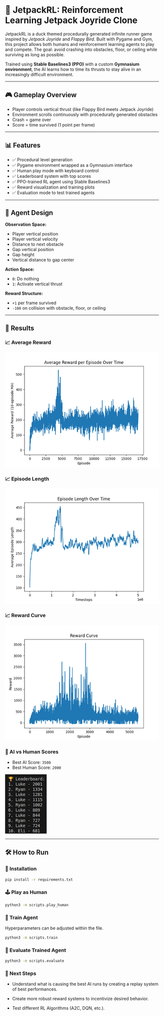 # 🚀 JetpackRL: Reinforcement Learning Jetpack Joyride Clone

JetpackRL is a duck themed procedurally generated infinite runner game inspired by *Jetpack Joyride* and *Flappy Bird*. Built with Pygame and Gym, this project allows both humans and reinforcement learning agents to play and compete. The goal: avoid crashing into obstacles, floor, or ceiling while surviving as long as possible.

Trained using **Stable Baselines3 (PPO)** with a custom **Gymnasium environment**, the AI learns how to time its thrusts to stay alive in an increasingly difficult environment.

---

## 🎮 Gameplay Overview

- Player controls vertical thrust (like Flappy Bird meets Jetpack Joyride)
- Environment scrolls continuously with procedurally generated obstacles
- Crash = game over
- Score = time survived (1 point per frame)

---


## 📊 Features

- ✅ Procedural level generation
- ✅ Pygame environment wrapped as a Gymnasium interface
- ✅ Human play mode with keyboard control
- ✅ Leaderboard system with top scores
- ✅ PPO-trained RL agent using Stable Baselines3
- ✅ Reward visualization and training plots
- ✅ Evaluation mode to test trained agents

---

## 🧠 Agent Design

**Observation Space:**
- Player vertical position
- Player vertical velocity
- Distance to next obstacle
- Gap vertical position
- Gap height
- Vertical distance to gap center

**Action Space:**
- `0`: Do nothing
- `1`: Activate vertical thrust

**Reward Structure:**
- `+1` per frame survived
- `-100` on collision with obstacle, floor, or ceiling

---


## 🏁 Results

### 📈 Average Reward
![Average Reward](jetpack_rl/saves/plots/average_reward.png)

### 📈 Episode Length
![Episode Length](jetpack_rl/saves/plots/episode_length_curve.png)

### 📈 Reward Curve
![Reward Curve](jetpack_rl/saves/plots/reward_curve_lowgv.png)


### 🤖 AI vs Human Scores
- Best AI Score: `3500`
- Best Human Score: `2000`

![leaderboard](jetpack_rl/assets/leaderboard.png)

---

## 🛠️ How to Run

### 🔧 Installation
```bash
pip install -r requirements.txt
```

### 🕹️ Play as Human
```bash
python3 -m scripts.play_human
```

### 🤖 Train Agent
Hyperparameters can be adjusted within the file.
```bash
python3 -m scripts.train
```
### 🧪 Evaluate Trained Agent
```bash
python3 -m scripts.evaluate
```

### 🚀 Next Steps

- Understand what is causing the best AI runs by creating a replay system of best performances.

- Create more robust reward systems to incentivize desired behavior.

- Test different RL Algorithms (A2C, DQN, etc.).